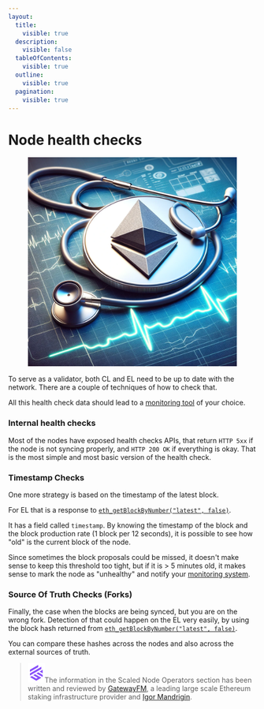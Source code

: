 ```yaml
---
layout:
  title:
    visible: true
  description:
    visible: false
  tableOfContents:
    visible: true
  outline:
    visible: true
  pagination:
    visible: true
---
```


# Node health checks

<figure><img src="../.gitbook/assets/image (106).png" alt="" width="563"><figcaption></figcaption></figure>

To serve as a validator, both CL and EL need to be up to date with the network. There are a couple of techniques of how to check that.

All this health check data should lead to a [monitoring tool](https://github.com/gateway-fm/validator-kb/blob/main/reference/nodes/monitoring.md) of your choice.

### Internal health checks

Most of the nodes have exposed health checks APIs, that return `HTTP 5xx` if the node is not syncing properly, and `HTTP 200 OK` if everything is okay. That is the most simple and most basic version of the health check.

### Timestamp Checks

One more strategy is based on the timestamp of the latest block.

For EL that is a response to [`eth_getBlockByNumber("latest", false)`](https://docs.gateway.fm/v/api-docs/ethereum/eth\_getblockbynumber).

It has a field called `timestamp`. By knowing the timestamp of the block and the block production rate (1 block per 12 seconds), it is possible to see how "old" is the current block of the node.

Since sometimes the block proposals could be missed, it doesn't make sense to keep this threshold too tight, but if it is > 5 minutes old, it makes sense to mark the node as "unhealthy" and notify your [monitoring system](https://github.com/gateway-fm/validator-kb/blob/main/reference/nodes/monitoring.md).

### Source Of Truth Checks (Forks)

Finally, the case when the blocks are being synced, but you are on the wrong fork. Detection of that could happen on the EL very easily, by using the block hash returned from [`eth_getBlockByNumber("latest", false)`](https://docs.gateway.fm/v/api-docs/ethereum/eth\_getblockbynumber).

You can compare these hashes across the nodes and also across the external sources of truth.

> <img src="../.gitbook/assets/image (108).png" alt="" data-size="line">The information in the Scaled Node Operators section has been written and reviewed by [GatewayFM](https://gateway.fm), a leading large scale Ethereum staking infrastructure provider and [Igor Mandrigin](https://x.com/mandrigin).
